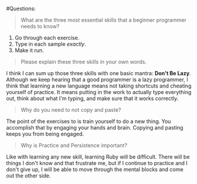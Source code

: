 #Questions:
>What are the three most essential skills that a beginner programmer needs to know?

1. Go through each exercise.
2. Type in each sample *exactly*.
3. Make it run.

>Please explain these three skills in your own words.

I think I can sum up those three skills with one basic mantra: **Don't Be Lazy**.  Although we keep hearing that a good programmer is a lazy programmer, I think that learning a new language means not taking shortcuts and cheating yourself of practice.  It means putting in the work to actually type everything out, think about what I'm typing, and make sure that it works correctly.

>Why do you need to not copy and paste?

The point of the exercises to is train yourself to do a new thing.  You accomplish that by engaging your hands and brain.  Copying and pasting keeps you from being engaged.

>Why is Practice and Persistence important?

Like with learning any new skill, learning Ruby will be difficult.  There will be things I don't know and that frustrate me, but if I continue to practice and I don't give up, I will be able to move through the mental blocks and come out the other side.
